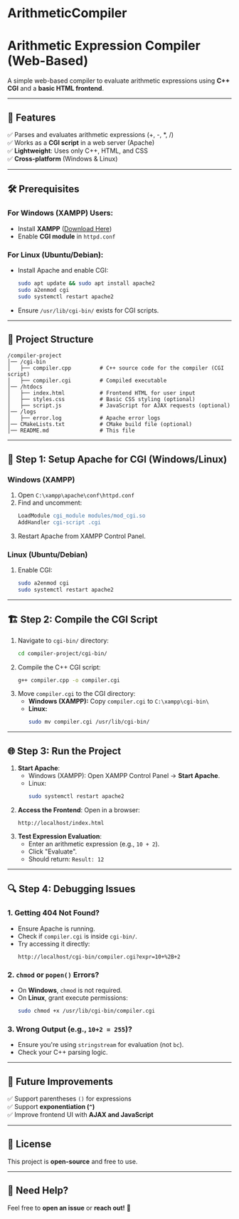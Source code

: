 # ArithmeticCompiler
# Arithmetic Expression Compiler (Web-Based)

A simple web-based compiler to evaluate arithmetic expressions using **C++ CGI** and a **basic HTML frontend**.

---

## 📌 Features
✅ Parses and evaluates arithmetic expressions (+, -, *, /)  
✅ Works as a **CGI script** in a web server (Apache)  
✅ **Lightweight**: Uses only C++, HTML, and CSS  
✅ **Cross-platform** (Windows & Linux)

---

## 🛠️ Prerequisites
### **For Windows (XAMPP) Users:**
- Install **XAMPP** ([Download Here](https://www.apachefriends.org/index.html))
- Enable **CGI module** in `httpd.conf`

### **For Linux (Ubuntu/Debian):**
- Install Apache and enable CGI:
  ```sh
  sudo apt update && sudo apt install apache2
  sudo a2enmod cgi
  sudo systemctl restart apache2
  ```
- Ensure `/usr/lib/cgi-bin/` exists for CGI scripts.

---

## 📂 Project Structure
```
/compiler-project
│── /cgi-bin
│   ├── compiler.cpp         # C++ source code for the compiler (CGI script)
│   ├── compiler.cgi         # Compiled executable
│── /htdocs
│   ├── index.html           # Frontend HTML for user input
│   ├── styles.css           # Basic CSS styling (optional)
│   ├── script.js            # JavaScript for AJAX requests (optional)
│── /logs
│   ├── error.log            # Apache error logs
│── CMakeLists.txt           # CMake build file (optional)
│── README.md                # This file
```

---

## 🔧 Step 1: Setup Apache for CGI (Windows/Linux)

### **Windows (XAMPP)**
1. Open `C:\xampp\apache\conf\httpd.conf`
2. Find and uncomment:
   ```apache
   LoadModule cgi_module modules/mod_cgi.so
   AddHandler cgi-script .cgi
   ```
3. Restart Apache from XAMPP Control Panel.

### **Linux (Ubuntu/Debian)**
1. Enable CGI:
   ```sh
   sudo a2enmod cgi
   sudo systemctl restart apache2
   ```

---

## 🏗️ Step 2: Compile the CGI Script
1. Navigate to `cgi-bin/` directory:
   ```sh
   cd compiler-project/cgi-bin/
   ```
2. Compile the C++ CGI script:
   ```sh
   g++ compiler.cpp -o compiler.cgi
   ```
3. Move `compiler.cgi` to the CGI directory:
   - **Windows (XAMPP):** Copy `compiler.cgi` to `C:\xampp\cgi-bin\`
   - **Linux:**
     ```sh
     sudo mv compiler.cgi /usr/lib/cgi-bin/
     ```

---

## 🌐 Step 3: Run the Project
1. **Start Apache**:
   - Windows (XAMPP): Open XAMPP Control Panel → **Start Apache**.
   - Linux:
     ```sh
     sudo systemctl restart apache2
     ```
2. **Access the Frontend**:
   Open in a browser:
   ```
   http://localhost/index.html
   ```
3. **Test Expression Evaluation**:
   - Enter an arithmetic expression (e.g., `10 + 2`).
   - Click "Evaluate".
   - Should return: `Result: 12`

---

## 🔍 Step 4: Debugging Issues

### **1. Getting 404 Not Found?**
- Ensure Apache is running.
- Check if `compiler.cgi` is inside `cgi-bin/`.
- Try accessing it directly:
  ```
  http://localhost/cgi-bin/compiler.cgi?expr=10+%2B+2
  ```

### **2. `chmod` or `popen()` Errors?**
- On **Windows**, `chmod` is not required.
- On **Linux**, grant execute permissions:
  ```sh
  sudo chmod +x /usr/lib/cgi-bin/compiler.cgi
  ```

### **3. Wrong Output (e.g., `10+2 = 255`)?**
- Ensure you're using `stringstream` for evaluation (not `bc`).
- Check your C++ parsing logic.

---

## 🚀 Future Improvements
✅ Support parentheses `()` for expressions  
✅ Support **exponentiation (`^`)**  
✅ Improve frontend UI with **AJAX and JavaScript**

---

## 📜 License
This project is **open-source** and free to use.

---

## 💬 Need Help?
Feel free to **open an issue** or **reach out!** 🎯

